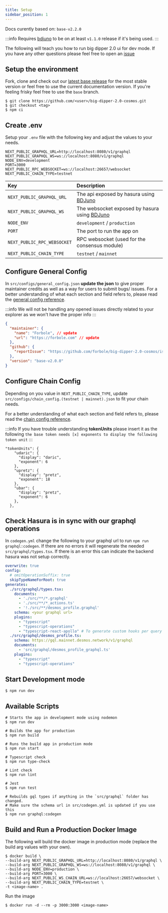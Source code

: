 ```yaml
---
title: Setup
sidebar_position: 1
---
```


Docs curently based on: `base-v2.2.0`

:::info
Requires [bdjuno](https://github.com/forbole/bdjuno) to be on at least `v1.1.0` release if it's being used.
:::

The following will teach you how to run big dipper 2.0 ui for dev mode. If you have any other questions please feel free to open an [issue](https://github.com/forbole/big-dipper-2.0-cosmos/issues)
## Setup the environment
Fork, clone and check out our [latest base release](https://github.com/forbole/big-dipper-2.0-cosmos/releases) for the most stable version or feel free to use the current documentation version. If you're feeling frisky feel free to use the `base` branch.

```
$ git clone https://github.com/<user>/big-dipper-2.0-cosmos.git
$ git checkout <tag>
$ npm ci
```

## Create .env

Setup your `.env` file with the following key and adjust the values to your needs.

```
NEXT_PUBLIC_GRAPHQL_URL=http://localhost:8080/v1/graphql
NEXT_PUBLIC_GRAPHQL_WS=ws://localhost:8080/v1/graphql
NODE_ENV=development
PORT=3000
NEXT_PUBLIC_RPC_WEBSOCKET=ws://localhost:26657/websocket
NEXT_PUBLIC_CHAIN_TYPE=testnet
```

| Key | Description |
| :------- | :------- |
| `NEXT_PUBLIC_GRAPHQL_URL` | The api exposed by hasura using [BDJuno](https://github.com/forbole/bdjuno) |
| `NEXT_PUBLIC_GRAPHQL_WS` | The websocket exposed by hasura using [BDJuno](https://github.com/forbole/bdjuno) |
| `NODE_ENV` | `development` / `production` |
| `PORT` | The port to run the app on |
| `NEXT_PUBLIC_RPC_WEBSOCKET` | RPC websocket (used for the consensus module) |
| `NEXT_PUBLIC_CHAIN_TYPE` | `testnet` / `mainnet` |

## Configure General Config
In `src/configs/general_config.json` **update the json** to give proper maintainer credits as well as a way for users to submit bugs/ issues.
For a better understanding of what each section and field refers to, please read the [general config reference](general-config.md).

:::info
We will not be handling any opened issues directly related to your explorer as we won't have the proper info
:::

```json
{
  "maintainer": {
    "name": "Forbole", // update
    "url": "https://forbole.com" // update
  },
  "github": {
    "reportIssue": "https://github.com/forbole/big-dipper-2.0-cosmos/issues" // update
  },
  "version": "base-v2.0.0"
}
```

## Configure Chain Config
Depending on you value in `NEXT_PUBLIC_CHAIN_TYPE`, update `src/configs/chain_config.(testnet | mainnet).json` to fit your chain needs.

For a better understanding of what each section and field refers to, please read the [chain config reference](chain-config.md).

:::info
If you have trouble understanding **tokenUnits** please insert it as the following `the base token needs [x] exponents to display the following token unit`
:::

```
"tokenUnits": {
    "udaric": {
      "display": "daric",
      "exponent": 6
    },
    "upretz": {
      "display": "pretz",
      "exponent": 18
    },
    "ubar": {
      "display": "pretz",
      "exponent": 6
    },
  },
```

## Check Hasura is in sync with our graphql operations
In `codegen.yml` change the following to your graphql url to run `npm run graphql:codegen`. If there are no errors it will regenerate the needed `src/graphql/types.tsx`. If there is an error this can indicate the backend hasura was not setup correctly.

```yaml {11}
overwrite: true
config:
  # omitOperationSuffix: true
  skipTypeNameForRoot: true
generates:
  ./src/graphql/types.tsx:
    documents:
      - './src/**/*.graphql'
      - './src/**/*_actions.ts'
      - '!./src/**/desmos_profile.graphql'
    schema: <your graphql url>
    plugins:
      - "typescript"
      - "typescript-operations"
      - "typescript-react-apollo" # To generate custom hooks per query
  ./src/graphql/desmos_profile.ts:
    schema: https://gql.mainnet.desmos.network/v1/graphql
    documents:
      - 'src/graphql/desmos_profile_graphql.ts'
    plugins:
      - "typescript"
      - "typescript-operations"

```


## Start Development mode
```
$ npm run dev
```

## Available Scripts

```
# Starts the app in development mode using nodemon
$ npm run dev

# Builds the app for production
$ npm run build

# Runs the build app in production mode
$ npm run start

# Typescript check
$ npm run type-check

# Lint check
$ npm run lint

# Jest
$ npm run test

# Rebuilds gql types if anything in the `src/graphql` folder has changed.
# Make sure the schema url in src/codegen.yml is updated if you use this
$ npm run graphql:codegen
```

## Build and Run a Production Docker Image
The following will build the docker image in production mode (replace the build arg values with your own).

```
$ docker build \
--build-arg NEXT_PUBLIC_GRAPHQL_URL=http://localhost:8080/v1/graphql \
--build-arg NEXT_PUBLIC_GRAPHQL_WS=ws://localhost:8080/v1/graphql \
--build-arg NODE_ENV=production \
--build-arg PORT=3000 \
--build-arg NEXT_PUBLIC_WS_CHAIN_URL=ws://localhost:26657/websocket \
--build-arg NEXT_PUBLIC_CHAIN_TYPE=testnet \
-t <image-name> .
```

Run the image

```
$ docker run -d --rm -p 3000:3000 <image-name>
```
